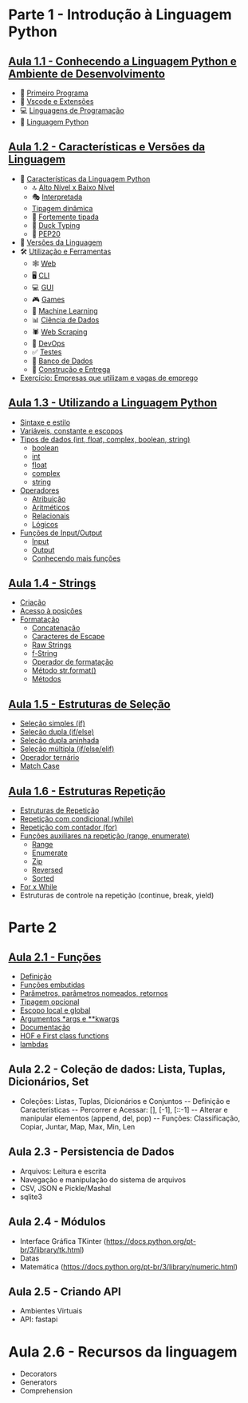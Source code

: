 # Parte 1 - Introdução à Linguagem Python

## [Aula 1.1 - Conhecendo a Linguagem Python e Ambiente de Desenvolvimento](./parte1/aula1.md)

- 🎉 [Primeiro Programa](./parte1/aula1.md#primeiro-programa)
- 📓 [Vscode e Extensões](./parte1/aula1.md#vscode--extensões)
- 💻 [Linguagens de Programação](./parte1/aula1.md#linguagens-de-programação)
- 🐍 [Linguagem Python](./parte1/aula1.md#linguagem-python)

## [Aula 1.2 - Características e Versões da Linguagem](./parte1/aula2.md)

- 🐍 [Características da Linguagem Python](./parte1/aula2.md#característicass-da-linguagem-python)
  - 🔝 [Alto Nível x Baixo Nível](./parte1/aula2.md#alto-níve-x-baixo-nível)
  - 🎭 [Interpretada](./parte1/aula2.md#interpretada)
  - [Tipagem dinâmica](./parte1/aula2.md#tipagem-dinâmica)
  - 💪 [Fortemente tipada](./parte1/aula2.md#fortemente-tipada)
  - 🦆 [Duck Typing](./parte1/aula2.md#duck-typing)
  - 🐍 [PEP20](./parte1/aula2.md#pep-20---modo-de-programar-python)
- 🔢 [Versões da Linguagem](./parte1/aula2.md#versões-da-linguagem)
- 🛠 [Utilização e Ferramentas](./parte1/aula2.md#utilização-e-ferramentas)
  - 🕸 [Web](./parte1/aula2.md#web-development)
  - 🖥 [CLI](./parte1/aula2.md#cli-development)
  - 💻 [GUI](./parte1/aula2.md#gui-development)
  - 🎮 [Games](./parte1/aula2.md#game-development)
  - 🤖 [Machine Learning](./parte1/aula2.md#machine-learning)
  - 📊 [Ciência de Dados](./parte1/aula2.md#data-analysis-and-visualization)
  - 🕷 [Web Scraping](./parte1/aula2.md#webscrapping)
  - 🙏 [DevOps](./parte1/aula2.md#devops)
  - ✅ [Testes](./parte1/aula2.md#software-testing)
  - 🎲 [Banco de Dados](./parte1/aula2.md#banco-de-dados)
  - 🔨 [Construção e Entrega](./parte1/aula2.md#software-packaging-and-deployment)
- [Exercício: Empresas que utilizam e vagas de emprego](https://github.com/romulomenezesjr/tsi-prog1/issues/1)

## [Aula 1.3 - Utilizando a Linguagem Python](./parte1/aula3.md)

- [Sintaxe e estilo](./parte1/aula3.md#sintaxe-e-estilo)
- [Variáveis, constante e escopos](./parte1/aula3.md#variáveis-constante-e-escopos)
- [Tipos de dados (int, float, complex, boolean, string)](./parte1/aula3.md#tipos-de-dados-int-float-complex-boolean-string)
  - [boolean](./parte1/aula3.md#booleano-bool)
  - [int](./parte1/aula3.md#inteiro-int)
  - [float](./parte1/aula3.md#ponto-flutuante-float)
  - [complex](./parte1/aula3.md#complexo-complex)
  - [string](./parte1/aula3.md#strings-str)
- [Operadores](./parte1/aula3.md#operadores-atribuição-aritméticos-relacionais-e-lógicos)
  - [Atribuição](./parte1/aula3.md#atribuição)
  - [Aritméticos](./parte1/aula3.md#aritméticos)
  - [Relacionais](./parte1/aula3.md#operadores-relacionais)
  - [Lógicos](./parte1/aula3.md#operadores-lógicos)
- [Funções de Input/Output](./parte1/aula3.md#funções-de-inputoutput)
  - [Input](./parte1/aula3.md#input)
  - [Output](./parte1/aula3.md#output)
  - [Conhecendo mais funções](./parte1/aula3.md#conhecendo-mais-funções)

## [Aula 1.4 - Strings](./parte1/aula4.md)

- [Criação](./parte1/aula4.md#criação)
- [Acesso à posições](./parte1/aula4.md#acesso-à-posições)
- [Formatação](./parte1/aula4.md#formatando-strings)
  - [Concatenação](./parte1/aula4.md#concatenar)
  - [Caracteres de Escape](./parte1/aula4.md#caracteres-de-escape)
  - [Raw Strings](./parte1/aula4.md#raw-strings)
  - [f-String](./parte1/aula4.md#f-strings)
  - [Operador de formatação](./parte1/aula4.md#operador-de-formatação)
  - [Método str.format()](./parte1/aula4.md#método-strformat)
  - [Métodos](./parte1/aula4.md#métodos)

## [Aula 1.5 - Estruturas de Seleção](./parte1/aula5.md)

- [Seleção simples (if)](./parte1/aula5.md#instrução-de-seleção-simples-if)
- [Seleção dupla (if/else)](./parte1/aula5.md#instrução-de-seleção-dupla-ifelse)
- [Seleção dupla aninhada](./parte1/aula5.md#instruções-ifelse-aninhadas)
- [Seleção múltipla (if/else/elif)](./parte1/aula5.md#instrução-de-seleção-múltipla-ifelseelif)
- [Operador ternário](./parte1/aula5.md#operador-ternário)
- [Match Case](./parte1/aula5.md#match-case)

## [Aula 1.6 - Estruturas Repetição](./parte1/aula6.md)
- [Estruturas de Repetição](./parte1/aula6.md#repetição)
- [Repetição com condicional (while)](./parte1/aula6.md#while)
- [Repetição com contador (for)](./parte1/aula6.md#for)
- [Funções auxiliares na repetição (range, enumerate)](./parte1/aula6.md#funções-com-o-for)
  - [Range](./parte1/aula6.md#função-range)
  - [Enumerate](./parte1/aula6.md#função-enumerate)
  - [Zip](./parte1/aula6.md#zip)
  - [Reversed](./parte1/aula6.md#reversed)
  - [Sorted](./parte1/aula6.md#sorted)
- [For x While](./parte1/aula6.md#for-x-while)
- Estruturas de controle na repetição (continue, break, yield)

# Parte 2

## [Aula 2.1 - Funções](./parte2/aula7.md)

- [Definição](./parte2/aula7.md#definição)
- [Funções embutidas](./parte2/aula7.md#funções-embutidas-em-python)
- [Parâmetros, parâmetros nomeados, retornos](./parte2/aula7.md#parâmetros-parâmetros-nomeados-retornos)
- [Tipagem opcional](./parte2/aula7.md#tipagem-opcional)
- [Escopo local e global](./parte2/aula7.md#escopo-local-e-escopo-global-em-python)
- [Argumentos \*args e \*\*kwargs](./parte2/aula7.md#argumentos-args-e-kwargs)
- [Documentação](./parte2/aula7.md#documentação-de-código-e-documentação-de-funções-em-python)
- [HOF e First class functions](./parte2/aula7.md#high-order-functions-hof)
- [lambdas](./parte2/aula7.md#funções-lambda-em-python)

## Aula 2.2 - Coleção de dados: Lista, Tuplas, Dicionários, Set

- Coleções: Listas, Tuplas, Dicionários e Conjuntos
  -- Definição e Características
  -- Percorrer e Acessar: [], [-1], [::-1]
  -- Alterar e manipular elementos (append, del, pop)
  -- Funções: Classificação, Copiar, Juntar, Map, Max, Min, Len

## Aula 2.3 - Persistencia de Dados

- Arquivos: Leitura e escrita
- Navegação e manipulação do sistema de arquivos
- CSV, JSON e Pickle/Mashal
- sqlite3

## Aula 2.4 - Módulos

- Interface Gráfica TKinter (https://docs.python.org/pt-br/3/library/tk.html)
- Datas
- Matemática (https://docs.python.org/pt-br/3/library/numeric.html)

## Aula 2.5 - Criando API

- Ambientes Virtuais
- API: fastapi

# Aula 2.6 - Recursos da linguagem

- Decorators
- Generators
- Comprehension
